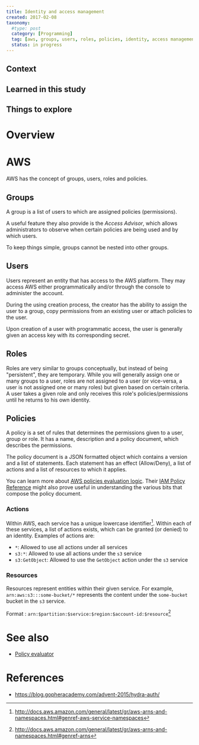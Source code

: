 ```yaml
---
title: Identity and access management
created: 2017-02-08
taxonomy:
  #type: post
  category: [Programming]
  tag: [aws, groups, users, roles, policies, identity, access management]
  status: in progress
---
```


## Context

## Learned in this study

## Things to explore

# Overview

# AWS
AWS has the concept of groups, users, roles and policies.

## Groups
A group is a list of users to which are assigned policies (permissions).

A useful feature they also provide is the *Access Advisor*, which allows administrators to observe when certain policies are being used and by which users.

To keep things simple, groups cannot be nested into other groups.

## Users
Users represent an entity that has access to the AWS platform. They may access AWS either programmatically and/or through the console to administer the account.

During the using creation process, the creator has the ability to assign the user to a group, copy permissions from an existing user or attach policies to the user.

Upon creation of a user with programmatic access, the user is generally given an access key with its corresponding secret.

## Roles
Roles are very similar to groups conceptually, but instead of being "persistent", they are temporary. While you will generally assign one or many groups to a user, roles are not assigned to a user (or vice-versa, a user is not assigned one or many roles) but given based on certain criteria. A user takes a given role and only receives this role's policies/permissions until he returns to his own identity.

## Policies
A policy is a set of rules that determines the permissions given to a user, group or role. It has a name, description and a policy document, which describes the permissions.

The policy document is a JSON formatted object which contains a version and a list of statements. Each statement has an effect (Allow/Deny), a list of actions and a list of resources to which it applies.

You can learn more about [AWS policies evaluation logic](http://docs.aws.amazon.com/IAM/latest/UserGuide/reference_policies_evaluation-logic.html). Their [IAM Policy Reference](http://docs.aws.amazon.com/IAM/latest/UserGuide/reference_policies.html) might also prove useful in understanding the various bits that compose the policy document.

### Actions
Within AWS, each service has a unique lowercase identifier[^1]. Within each of these services, a list of actions exists, which can be granted (or denied) to an identity. Examples of actions are:
* `*`: Allowed to use all actions under all services
* `s3:*`: Allowed to use all actions under the `s3` service
* `s3:GetObject`: Allowed to use the `GetObject` action under the `s3` service

### Resources
Resources represent entities within their given service. For example, `arn:aws:s3:::some-bucket/*` represents the content under the `some-bucket` bucket in the `s3` service.

Format : `arn:$partition:$service:$region:$account-id:$resource`[^2]

# See also
* [Policy evaluator](https://github.com/tomzx/policy-evaluator)

# References
[^1]: http://docs.aws.amazon.com/general/latest/gr/aws-arns-and-namespaces.html#genref-aws-service-namespaces
[^2]: http://docs.aws.amazon.com/general/latest/gr/aws-arns-and-namespaces.html#genref-arns

* https://blog.gopheracademy.com/advent-2015/hydra-auth/